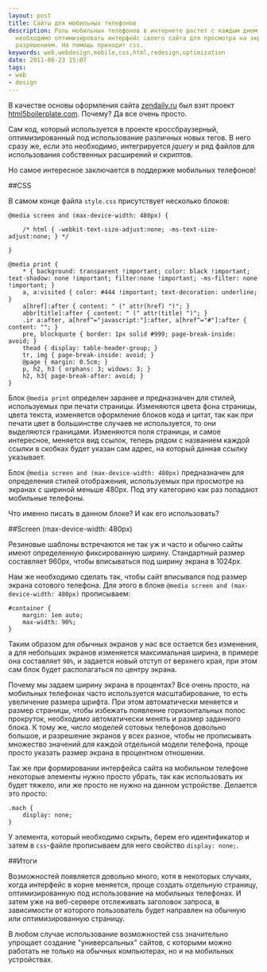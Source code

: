 ```yaml
---
layout: post
title: Сайты для мобильных телефонов
description: Роль мобильных телефонов в интернете растет с каждым днем, и уже сейчас
  необходимо оптимизировать интерфейс своего сайта для просмотра на экранах с небольшим
  разрешением. На помощь приходит css.
keywords: web,webdesign,mobile,css,html,redesign,optimization
date: 2011-06-23 15:07
tags:
- web
- design
---
```

В качестве основы оформления сайта [zendaily.ru][1] был взят проект [html5boilerplate.com][2].  Почему? Да все очень просто. 

Сам код, который используется в проекте кроссбраузерный, оптимизированный под использование различных новых тегов. В него сразу же, если это необходимо, интегрируется *jquery* и ряд файлов для использования собственных расширений и скриптов.

Но самое интересное заключается в поддержке мобильных телефонов!

##CSS

В самом конце файла `style.css` присутствует несколько блоков:

    @media screen and (max-device-width: 480px) {

        /* html { -webkit-text-size-adjust:none; -ms-text-size-adjust:none; } */

    }

    @media print {
        * { background: transparent !important; color: black !important; text-shadow: none !important; filter:none !important; -ms-filter: none !important; } 
        a, a:visited { color: #444 !important; text-decoration: underline; }
        a[href]:after { content: " (" attr(href) ")"; }
        abbr[title]:after { content: " (" attr(title) ")"; }
        .ir a:after, a[href^="javascript:"]:after, a[href^="#"]:after { content: ""; }  
        pre, blockquote { border: 1px solid #999; page-break-inside: avoid; }
        thead { display: table-header-group; }
        tr, img { page-break-inside: avoid; }
        @page { margin: 0.5cm; }
        p, h2, h3 { orphans: 3; widows: 3; }
        h2, h3{ page-break-after: avoid; }
    }

Блок `@media print` определен заранее и предназначен для стилей, используемых при печати страницы. Изменяются цвета фона страницы, цвета текста, изменяется оформление блоков кода и цитат, так как при печати цвет в большинстве случаев не используется, то они выделяются границами. Изменяются поля страницы, и самое интересное, меняется вид ссылок, теперь рядом с названием каждой ссылки в скобках будет указан сам адрес, на который данная ссылку указывает.

Блок `@media screen and (max-device-width: 480px)` предназначен для определения стилей отображения, используемых при просмотре на экранах с шириной меньше 480px. Под эту категорию как раз попадают мобильные телефоны.

Что именно писать в данном блоке? И как его использовать?

##Screen (max-device-width: 480px)

Резиновые шаблоны встречаются не так уж и часто и обычно сайты имеют определенную фиксированную ширину. Стандартный размер составляет 960px, чтобы вписываться под ширину экрана в 1024px.

Нам же необходимо сделать так, чтобы сайт вписывался под размер экрана сотового телефона.  Для этого в блоке `@media screen and (max-device-width: 480px)` прописываем:

    #container {
        margin: 1em auto;
        max-width: 90%;
    }

Таким образом для обычных экранов у нас все остается без изменения, а для небольших экранов изменяется максимальная ширина, в примере она составляет `90%`, и задается новый отступ от верхнего края, при этом сам блок будет располагаться по центру экрана.

Почему мы задаем ширину экрана в процентах? Все очень просто, на мобильных телефонах часто используется масштабирование, то есть увеличение размера шрифта. При этом автоматически меняется и размер страницы, чтобы избежать появление горизонтальных полос прокруток, необходимо автоматически менять и размер заданного блока. К тому же, число моделей сотовых телефонов довольно большое, и разрешение экранов у всех разное, чтобы не прописывать множество значений для каждой отдельной модели телефона, проще просто указать размер экрана в процентном отношении.

Так же при формировании интерфейса сайта на мобильном телефоне некоторые элементы нужно просто убрать, так как использовать их будет тяжело, или же просто не нужно на данном устройстве. Делается это просто:

    .mach {
        display: none;
    }

У элемента, который необходимо скрыть, берем его идентификатор и затем в `css`-файле прописываем для него свойство `display: none;`.

##Итоги

Возможностей появляется довольно много, хотя в некоторых случаях, когда интерфейс в корне меняется, проще создать отдельную страницу, оптимизированную под использование на мобильных телефонах. И затем уже на веб-сервере отслеживать заголовок запроса, в зависимости от которого пользователь будет направлен на обычную или оптимизированную страницу.

В любом случае использование возможностей css значительно упрощает создание "универсальных" сайтов, с которыми можно работать не только на обычных компьютерах, но и на мобильных устройствах.

[1]: http://zendaily.ru/ "Дзен каждый день"
[2]: http://html5boilerplate.com/ "HTML5 ★ BOILERPLATE"
